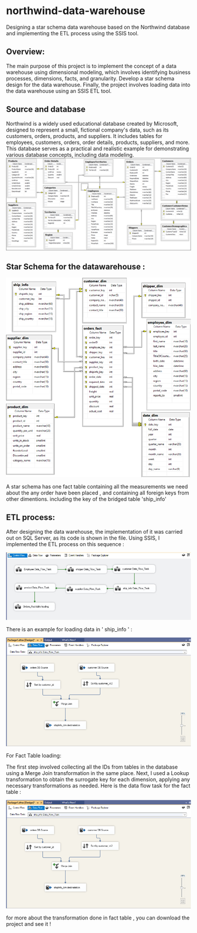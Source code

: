 # northwind-data-warehouse
Designing a star schema data warehouse based on the Northwind database and implementing the ETL process using the SSIS tool.

## Overview:

The main purpose of this project is to implement the concept of a data warehouse using dimensional modeling, which involves identifying business processes, dimensions, facts, and granularity.
Develop a star schema design for the data warehouse.
Finally, the project involves loading data into the data warehouse using an SSIS ETL tool.

## Source and database

Northwind is a widely used educational database created by Microsoft, designed to represent a small, fictional company's data, such as its customers, orders, products, and suppliers. It includes tables for employees, customers, orders, order details, products, suppliers, and more. This database serves as a practical and realistic example for demonstrating various database concepts, including data modeling.
![](snapshot/source.jpg)


## Star Schema for the datawarehouse :

![](snapshot/star.png)


 A star schema has one fact table containing all the measurements we need about the any order have been placed , and containing all foreign keys from other dimentions. including the key of the bridged table 'ship_info'

## ETL process:

After designing the data warehouse, the implementation of it was carried out on SQL Server, as its code is shown in the file.
Using SSIS, I implemented the ETL process on this sequence :


![](snapshot/flow.png)



There is an example for loading data in ' ship_info ' :


![](snapshot/shipinfo.png)

For Fact Table loading:


The first step involved collecting all the IDs from tables in the database using a Merge Join transformation in the same place. Next, I used a Lookup transformation to obtain the surrogate key for each dimension, applying any necessary transformations as needed. Here is the data flow task for the fact table :
 
![](snapshot/shipinfo.png)


for more about the transformation done in fact table , you can download the project and see it !
